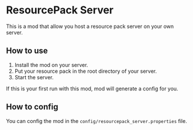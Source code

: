 # ResourcePack Server

This is a mod that allow you host a resource pack server on your own server.

## How to use
1. Install the mod on your server.
2. Put your resource pack in the root directory of your server.
3. Start the server.

If this is your first run with this mod, mod will generate a config for you.

## How to config
You can config the mod in the `config/resourcepack_server.properties` file.